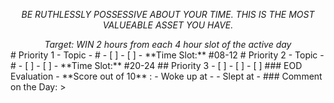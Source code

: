  <i><center>BE RUTHLESSLY POSSESSIVE ABOUT YOUR TIME. THIS IS THE MOST VALUEABLE ASSET YOU HAVE.</center>
 <center>Target: WIN 2 hours from each 4 hour slot of the active day</i></center>
# Priority 1
- Topic - #
- [ ] 
- [ ] 
- **Time Slot:** #08-12
# Priority 2
- Topic - #
- [ ] 
- [ ] 
- **Time Slot:** #20-24
## Priority 3
- [ ] 
- [ ] 
- [ ] 
### EOD Evaluation
- **Score out of 10** : 
- Woke up at - 
- Slept at - 
### Comment on the Day: 
> 
